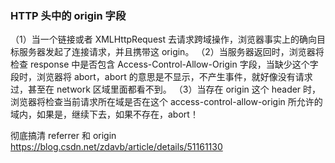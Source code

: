 ### HTTP 头中的 origin 字段

（1）当一个链接或者 XMLHttpRequest 去请求跨域操作，浏览器事实上的确向目标服务器发起了连接请求，并且携带这 origin。
（2）当服务器返回时，浏览器将检查 response 中是否包含 Access-Control-Allow-Origin 字段，当缺少这个字段时，浏览器将 abort，abort 的意思是不显示，不产生事件，就好像没有请求过，甚至在 network 区域里面都看不到。
（3）当存在 origin 这个 header 时，浏览器将检查当前请求所在域是否在这个 access-control-allow-origin 所允许的域内，如果是，继续下去，如果不存在，abort！

彻底搞清 referrer 和 origin
https://blog.csdn.net/zdavb/article/details/51161130
